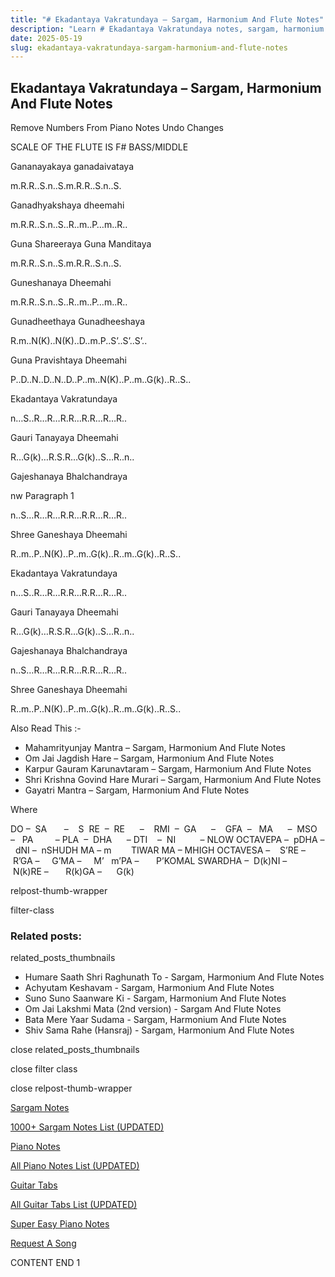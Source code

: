 ```yaml
---
title: "# Ekadantaya Vakratundaya – Sargam, Harmonium And Flute Notes"
description: "Learn # Ekadantaya Vakratundaya notes, sargam, harmonium notations and flute notes. Easy step-by-step tutorial for beginners."
date: 2025-05-19
slug: ekadantaya-vakratundaya-sargam-harmonium-and-flute-notes
---
```


## Ekadantaya Vakratundaya – Sargam, Harmonium And Flute Notes

Remove Numbers From Piano Notes
Undo Changes

SCALE OF THE FLUTE IS F# BASS/MIDDLE

Gananayakaya ganadaivataya

m.R.R..S.n..S.m.R.R..S.n..S.

Ganadhyakshaya dheemahi

m.R.R..S.n..S..R..m..P…m..R..

Guna Shareeraya Guna Manditaya

m.R.R..S.n..S.m.R.R..S.n..S.

Guneshanaya Dheemahi

m.R.R..S.n..S..R..m..P…m..R..

Gunadheethaya Gunadheeshaya

R.m..N(K)..N(K)..D..m.P..S’..S’..S’..

Guna Pravishtaya Dheemahi

P..D..N..D..N..D..P..m..N(K)..P..m..G(k)..R..S..

Ekadantaya Vakratundaya

n…S..R…R…R.R…R.R…R…R..

Gauri Tanayaya Dheemahi

R…G(k)…R.S.R…G(k)..S…R..n..

Gajeshanaya Bhalchandraya

nw Paragraph 1

n..S…R…R…R.R…R.R…R…R..

Shree Ganeshaya Dheemahi

R..m..P..N(K)..P..m..G(k)..R..m..G(k)..R..S..

Ekadantaya Vakratundaya

n…S..R…R…R.R…R.R…R…R..

Gauri Tanayaya Dheemahi

R…G(k)…R.S.R…G(k)..S…R..n..

Gajeshanaya Bhalchandraya

n..S…R…R…R.R…R.R…R…R..

Shree Ganeshaya Dheemahi

R..m..P..N(K)..P..m..G(k)..R..m..G(k)..R..S..

Also Read This :-

* Mahamrityunjay Mantra – Sargam, Harmonium And Flute Notes
* Om Jai Jagdish Hare – Sargam, Harmonium And Flute Notes
* Karpur Gauram Karunavtaram – Sargam, Harmonium And Flute Notes
* Shri Krishna Govind Hare Murari – Sargam, Harmonium And Flute Notes
* Gayatri Mantra – Sargam, Harmonium And Flute Notes

Where

DO –  SA       –    S  RE  –  RE      –    RMI  –  GA      –    GFA  –   MA      –  MSO  –   PA         – PLA  –  DHA      – DTI    –  NI          – NLOW OCTAVEPA –  pDHA –  dNI –  nSHUDH MA – m        TIWAR MA – MHIGH OCTAVESA –    S’RE –     R’GA –     G’MA –     M’   m’PA –       P’KOMAL SWARDHA –  D(k)NI –       N(k)RE –       R(k)GA –      G(k)

relpost-thumb-wrapper

filter-class

### Related posts:

related_posts_thumbnails

* Humare Saath Shri Raghunath To - Sargam, Harmonium And Flute Notes
* Achyutam Keshavam - Sargam, Harmonium And Flute Notes
* Suno Suno Saanware Ki - Sargam, Harmonium And Flute Notes
* Om Jai Lakshmi Mata (2nd version) - Sargam And Flute Notes
* Bata Mere Yaar Sudama - Sargam, Harmonium And Flute Notes
* Shiv Sama Rahe (Hansraj) - Sargam, Harmonium And Flute Notes

close related_posts_thumbnails

close filter class

close relpost-thumb-wrapper

[Sargam Notes](/sargam-notes.html)

[1000+ Sargam Notes List (UPDATED)](/all-songs-list-sargam-notes.html)

[Piano Notes](/piano-notes.html)

[All Piano Notes List (UPDATED)](/all-songs-list-piano-notes.html)

[Guitar Tabs](/guitar-tabs.html)

[All Guitar Tabs List (UPDATED)](/all-songs-list-guitar-tabs.html)

[Super Easy Piano Notes](https://studywall.in/)

[Request A Song](/request-a-song.html)

CONTENT END 1

